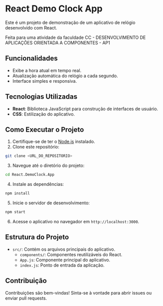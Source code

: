 # React Demo Clock App

Este é um projeto de demonstração de um aplicativo de relógio desenvolvido com React.

Feita para uma atividade da faculdade CC - DESENVOLVIMENTO DE APLICAÇÕES ORIENTADA A COMPONENTES - AP1

## Funcionalidades

- Exibe a hora atual em tempo real.
- Atualização automática do relógio a cada segundo.
- Interface simples e responsiva.

## Tecnologias Utilizadas

- **React**: Biblioteca JavaScript para construção de interfaces de usuário.
- **CSS**: Estilização do aplicativo.

## Como Executar o Projeto

1. Certifique-se de ter o [Node.js](https://nodejs.org/) instalado.
2. Clone este repositório:
  ```bash
  git clone <URL_DO_REPOSITORIO>
  ```
3. Navegue até o diretório do projeto:
  ```bash
  cd React.DemoClock.App
  ```
4. Instale as dependências:
  ```bash
  npm install
  ```
5. Inicie o servidor de desenvolvimento:
  ```bash
  npm start
  ```
6. Acesse o aplicativo no navegador em `http://localhost:3000`.

## Estrutura do Projeto

- `src/`: Contém os arquivos principais do aplicativo.
  - `components/`: Componentes reutilizáveis do React.
  - `App.js`: Componente principal do aplicativo.
  - `index.js`: Ponto de entrada da aplicação.

## Contribuição

Contribuições são bem-vindas! Sinta-se à vontade para abrir issues ou enviar pull requests.
